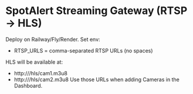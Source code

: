 # SpotAlert Streaming Gateway (RTSP → HLS)

Deploy on Railway/Fly/Render. Set env:  
- RTSP_URLS = comma-separated RTSP URLs (no spaces)

HLS will be available at:
- http://<gateway-host>/hls/cam1.m3u8
- http://<gateway-host>/hls/cam2.m3u8
Use those URLs when adding Cameras in the Dashboard.
